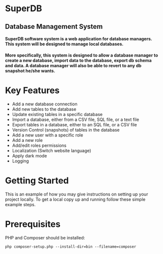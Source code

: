 # SuperDB
## Database Management System
#### SuperDB software system is a web application for database managers. This system will be designed to manage local databases.
#### More specifically, this system is designed to allow a database manager to create a new database, import data to the database, export db schema and data. A database manager will also be able to revert to any db snapshot he/she wants.


# Key Features
 * Add a new database connection
 * Add new tables to the database 
 * Update existing tables in a specific database
 * Import a database, either from a CSV file, SQL file, or a text file
 * Export tables in a database, either to an SQL file, or a CSV file
 * Version Control (snapshots) of tables in the database
 * Add a new user with a specific role
 * Add a new role
 * Add/edit roles permissions
 * Localization (Switch website language)
 * Apply dark mode
 * Logging


# Getting Started 
This is an example of how you may give instructions on setting up your project locally. To get a local copy up and running follow these simple example steps.

# Prerequisites
PHP and Composer should be installed:
```
php composer-setup.php --install-dir=bin --filename=composer
```





